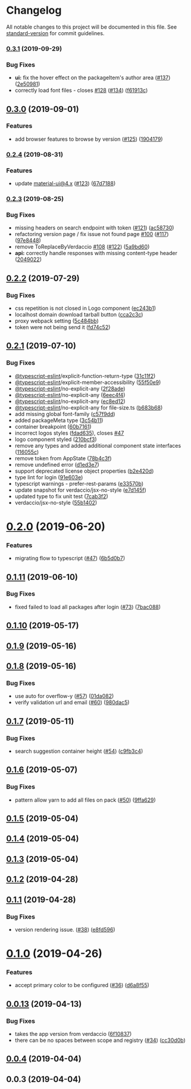 # Changelog

All notable changes to this project will be documented in this file. See [standard-version](https://github.com/conventional-changelog/standard-version) for commit guidelines.

### [0.3.1](https://github.com/verdaccio/ui/compare/v0.3.0...v0.3.1) (2019-09-29)


### Bug Fixes

* **ui:**  fix the hover effect on the packageItem's author area ([#137](https://github.com/verdaccio/ui/issues/137)) ([2e50981](https://github.com/verdaccio/ui/commit/2e50981))
* correctly load font files - closes [#128](https://github.com/verdaccio/ui/issues/128) ([#134](https://github.com/verdaccio/ui/issues/134)) ([f61913c](https://github.com/verdaccio/ui/commit/f61913c))

## [0.3.0](https://github.com/verdaccio/ui/compare/v0.2.4...v0.3.0) (2019-09-01)


### Features

* add browser features to browse by version ([#125](https://github.com/verdaccio/ui/issues/125)) ([1904179](https://github.com/verdaccio/ui/commit/1904179))

### [0.2.4](https://github.com/verdaccio/ui/compare/v0.2.3...v0.2.4) (2019-08-31)


### Features

* update material-ui@4.x ([#123](https://github.com/verdaccio/ui/issues/123)) ([67d7188](https://github.com/verdaccio/ui/commit/67d7188))

### [0.2.3](https://github.com/verdaccio/ui/compare/v0.2.2...v0.2.3) (2019-08-25)


### Bug Fixes

* missing headers on search endpoint with token ([#121](https://github.com/verdaccio/ui/issues/121)) ([ac58730](https://github.com/verdaccio/ui/commit/ac58730))
* refactoring version page / fix issue not found page [#100](https://github.com/verdaccio/ui/issues/100) ([#117](https://github.com/verdaccio/ui/issues/117)) ([97e8448](https://github.com/verdaccio/ui/commit/97e8448))
* remove ToReplaceByVerdaccio [#108](https://github.com/verdaccio/ui/issues/108) ([#122](https://github.com/verdaccio/ui/issues/122)) ([5a9bd60](https://github.com/verdaccio/ui/commit/5a9bd60))
* **api:** correctly handle responses with missing content-type header ([2049022](https://github.com/verdaccio/ui/commit/2049022))

<a name="0.2.2"></a>
## [0.2.2](https://github.com/verdaccio/ui/compare/v0.2.1...v0.2.2) (2019-07-29)


### Bug Fixes

* css repetition is not closed in Logo component ([ec243b1](https://github.com/verdaccio/ui/commit/ec243b1))
* localhost domain download tarball button ([cca2c3c](https://github.com/verdaccio/ui/commit/cca2c3c))
* proxy webpack setting ([5c484bb](https://github.com/verdaccio/ui/commit/5c484bb))
* token were not being send it ([fd74c52](https://github.com/verdaccio/ui/commit/fd74c52))



<a name="0.2.1"></a>
## [0.2.1](https://github.com/verdaccio/ui/compare/v0.2.0...v0.2.1) (2019-07-10)


### Bug Fixes

* [@typescript-eslint](https://github.com/typescript-eslint)/explicit-function-return-type ([31c11f2](https://github.com/verdaccio/ui/commit/31c11f2))
* [@typescript-eslint](https://github.com/typescript-eslint)/explicit-member-accessibility ([55f50e9](https://github.com/verdaccio/ui/commit/55f50e9))
* [@typescript-eslint](https://github.com/typescript-eslint)/no-explicit-any ([2f28ade](https://github.com/verdaccio/ui/commit/2f28ade))
* [@typescript-eslint](https://github.com/typescript-eslint)/no-explicit-any ([6eec4f4](https://github.com/verdaccio/ui/commit/6eec4f4))
* [@typescript-eslint](https://github.com/typescript-eslint)/no-explicit-any ([ec8ed12](https://github.com/verdaccio/ui/commit/ec8ed12))
* [@typescript-eslint](https://github.com/typescript-eslint)/no-explicit-any for file-size.ts ([b683b68](https://github.com/verdaccio/ui/commit/b683b68))
* add missing global font-family ([c57f9dd](https://github.com/verdaccio/ui/commit/c57f9dd))
* added packageMeta type ([3c54b11](https://github.com/verdaccio/ui/commit/3c54b11))
* container breakpoint ([60b7161](https://github.com/verdaccio/ui/commit/60b7161))
* incorrect logos styles ([fdad635](https://github.com/verdaccio/ui/commit/fdad635)), closes [#47](https://github.com/verdaccio/ui/issues/47)
* logo component styled ([210bcf3](https://github.com/verdaccio/ui/commit/210bcf3))
* remove any types and added additional component state interfaces ([116055c](https://github.com/verdaccio/ui/commit/116055c))
* remove token from AppState ([78b4c3f](https://github.com/verdaccio/ui/commit/78b4c3f))
* remove undefined error ([d1ed3e7](https://github.com/verdaccio/ui/commit/d1ed3e7))
* support deprecated license object properties ([b2e420d](https://github.com/verdaccio/ui/commit/b2e420d))
* type lint for login ([91e603e](https://github.com/verdaccio/ui/commit/91e603e))
* typescript warnings - prefer-rest-params ([e33570b](https://github.com/verdaccio/ui/commit/e33570b))
* update snapshot for verdaccio/jsx-no-style ([e7d145f](https://github.com/verdaccio/ui/commit/e7d145f))
* updated type to fix unit test ([7cab3f2](https://github.com/verdaccio/ui/commit/7cab3f2))
* verdaccio/jsx-no-style ([55b1402](https://github.com/verdaccio/ui/commit/55b1402))



<a name="0.2.0"></a>
# [0.2.0](https://github.com/verdaccio/ui/compare/v0.1.11...v0.2.0) (2019-06-20)


### Features

* migrating flow to typescript ([#47](https://github.com/verdaccio/ui/issues/47)) ([6b5d0b7](https://github.com/verdaccio/ui/commit/6b5d0b7))



<a name="0.1.11"></a>
## [0.1.11](https://github.com/verdaccio/ui/compare/v0.1.10...v0.1.11) (2019-06-10)


### Bug Fixes

* fixed failed to load all packages after login ([#73](https://github.com/verdaccio/ui/issues/73)) ([7bac088](https://github.com/verdaccio/ui/commit/7bac088))



<a name="0.1.10"></a>
## [0.1.10](https://github.com/verdaccio/ui/compare/v0.1.9...v0.1.10) (2019-05-17)



<a name="0.1.9"></a>
## [0.1.9](https://github.com/verdaccio/ui/compare/v0.1.8...v0.1.9) (2019-05-16)



<a name="0.1.8"></a>
## [0.1.8](https://github.com/verdaccio/ui/compare/v0.1.7...v0.1.8) (2019-05-16)


### Bug Fixes

* use auto for overflow-y ([#57](https://github.com/verdaccio/ui/issues/57)) ([01da082](https://github.com/verdaccio/ui/commit/01da082))
* verify validation url and email ([#60](https://github.com/verdaccio/ui/issues/60)) ([980dac5](https://github.com/verdaccio/ui/commit/980dac5))



<a name="0.1.7"></a>
## [0.1.7](https://github.com/verdaccio/ui/compare/v0.1.6...v0.1.7) (2019-05-11)


### Bug Fixes

* search suggestion container height ([#54](https://github.com/verdaccio/ui/issues/54)) ([c9fb3c4](https://github.com/verdaccio/ui/commit/c9fb3c4))



<a name="0.1.6"></a>
## [0.1.6](https://github.com/verdaccio/ui/compare/v0.1.5...v0.1.6) (2019-05-07)


### Bug Fixes

* pattern allow yarn to add all files on pack ([#50](https://github.com/verdaccio/ui/issues/50)) ([9ffa629](https://github.com/verdaccio/ui/commit/9ffa629))



<a name="0.1.5"></a>
## [0.1.5](https://github.com/verdaccio/ui/compare/v0.1.4...v0.1.5) (2019-05-04)



<a name="0.1.4"></a>
## [0.1.4](https://github.com/verdaccio/ui/compare/v0.1.3...v0.1.4) (2019-05-04)



<a name="0.1.3"></a>
## [0.1.3](https://github.com/verdaccio/ui/compare/v0.1.2...v0.1.3) (2019-05-04)



<a name="0.1.2"></a>
## [0.1.2](https://github.com/verdaccio/ui/compare/v0.1.1...v0.1.2) (2019-04-28)



<a name="0.1.1"></a>
## [0.1.1](https://github.com/verdaccio/ui/compare/v0.1.0...v0.1.1) (2019-04-28)


### Bug Fixes

* version rendering issue.  ([#38](https://github.com/verdaccio/ui/issues/38)) ([e8fd596](https://github.com/verdaccio/ui/commit/e8fd596))



<a name="0.1.0"></a>
# [0.1.0](https://github.com/verdaccio/ui/compare/v0.0.13...v0.1.0) (2019-04-26)


### Features

* accept primary color to be configured ([#36](https://github.com/verdaccio/ui/issues/36)) ([d6a8f55](https://github.com/verdaccio/ui/commit/d6a8f55))



<a name="0.0.13"></a>
## [0.0.13](https://github.com/verdaccio/ui/compare/v0.0.4...v0.0.13) (2019-04-13)


### Bug Fixes

* takes the app version from verdaccio ([6f10837](https://github.com/verdaccio/ui/commit/6f10837))
* there can be no spaces between scope and registry ([#34](https://github.com/verdaccio/ui/issues/34)) ([cc30d0b](https://github.com/verdaccio/ui/commit/cc30d0b))



<a name="0.0.4"></a>
## [0.0.4](https://github.com/verdaccio/ui/compare/v0.0.3...v0.0.4) (2019-04-04)



<a name="0.0.3"></a>
## 0.0.3 (2019-04-04)
